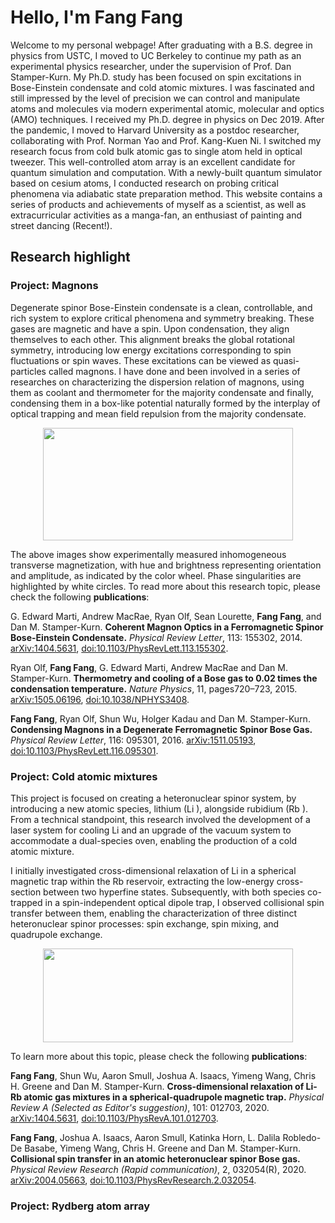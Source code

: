 # Hello, I'm Fang Fang

Welcome to my personal webpage! After graduating with a B.S. degree in physics from USTC, I moved to UC Berkeley to continue my path as an experimental physics researcher, under the supervision of Prof. Dan Stamper-Kurn. My Ph.D. study has been focused on spin excitations in Bose-Einstein condensate and cold atomic mixtures. I was fascinated and still impressed by the level of precision we can control and manipulate atoms and molecules via modern experimental atomic, molecular and optics (AMO) techniques. I received my Ph.D. degree in physics on Dec 2019. After the pandemic, I moved to Harvard University as a postdoc researcher, collaborating with Prof. Norman Yao and Prof. Kang-Kuen Ni. I switched my research focus from cold bulk atomic gas to single atom held in optical tweezer. This well-controlled atom array is an excellent candidate for quantum simulation and computation. With a newly-built quantum simulator based on cesium atoms, I conducted research on probing critical phenomena via adiabatic state preparation method. This website contains a series of products and achievements of myself as a scientist, as well as extracurricular activities as a manga-fan, an enthusiast of painting and street dancing (Recent!).

## Research highlight
### Project: Magnons 
Degenerate spinor Bose-Einstein condensate is a clean, controllable, and rich system to explore critical phenomena and symmetry breaking. These gases are magnetic and have a spin. Upon condensation, they align themselves to each other. This alignment breaks the global rotational symmetry, introducing low energy excitations corresponding to spin fluctuations or spin waves. These excitations can be viewed as quasi-particles called magnons. I have done and been involved in a series of researches on characterizing the dispersion relation of magnons, using them as coolant and thermometer for the majority condensate and finally, condensing them in a box-like potential naturally formed by the interplay of optical trapping and mean field repulsion from the majority condensate.
<p align="center">
  <a >
    <img src="https://github.com/akiraff/ffang.github.io/assets/1439080/dc1b5abf-e35a-4028-86f4-edd8f5de6bf1"  width="400" height="180">
  </a>
</p>
The above images show experimentally measured inhomogeneous transverse magnetization, with hue and brightness representing orientation and amplitude, as indicated by the color wheel. Phase singularities are highlighted by white circles. To read more about this research topic, please check the following <strong>publications</strong>:
 
  <p>
    G. Edward Marti, Andrew MacRae, Ryan Olf, Sean Lourette, <strong>Fang Fang</strong>, and Dan M. Stamper-Kurn.
<a><strong>Coherent Magnon Optics in a Ferromagnetic Spinor Bose-Einstein Condensate.</strong></a>
<em>Physical Review Letter</em>, 113: 155302, 2014. <a href="https://arxiv.org/abs/1404.5631">arXiv:1404.5631</a>, <a href="https://journals.aps.org/prl/abstract/10.1103/PhysRevLett.113.155302">doi:10.1103/PhysRevLett.113.155302</a>.<br>
  </p>
 <p>
    Ryan Olf, <strong>Fang Fang</strong>, G. Edward Marti, Andrew MacRae and Dan M. Stamper-Kurn.
<a><strong>Thermometry and cooling of a Bose gas to 0.02 times the condensation temperature.</strong></a>
<em>Nature Physics</em>, 11, pages720–723, 2015. <a href="https://arxiv.org/abs/1505.06196">arXiv:1505.06196</a>, <a href="https://www.nature.com/articles/nphys3408">doi:10.1038/NPHYS3408</a>.<br>
  </p>
  <p>
    <strong>Fang Fang</strong>, Ryan Olf, Shun Wu, Holger Kadau and Dan M. Stamper-Kurn.
<a><strong>Condensing Magnons in a Degenerate Ferromagnetic Spinor Bose Gas.</strong></a>
<em>Physical Review Letter</em>, 116: 095301, 2016. <a href="https://arxiv.org/abs/1511.05193">arXiv:1511.05193</a>, <a href="https://journals.aps.org/prl/abstract/10.1103/PhysRevLett.116.095301">doi:10.1103/PhysRevLett.116.095301</a>.<br>
  </p> 

  ### Project: Cold atomic mixtures
 This project is focused on creating a heteronuclear spinor system, by introducing a new atomic species, lithium (Li ), alongside rubidium (Rb ). From a technical standpoint,
this research involved the development of a laser system for cooling Li and an upgrade of the vacuum system to accommodate a dual-species oven, enabling the production of a cold atomic mixture.

I initially investigated cross-dimensional relaxation of Li in a spherical magnetic trap within the Rb reservoir, extracting the low-energy cross-section between
two hyperfine states. Subsequently, with both species co-trapped in a spin-independent optical dipole trap, I observed collisional spin transfer between them, enabling the characterization of three distinct heteronuclear
spinor processes: spin exchange, spin mixing, and quadrupole exchange. 
<p align="center">
  <a >
     <img src="https://github.com/akiraff/akiraff.github.io/assets/1439080/b0db29cb-9f85-4d71-a516-2a04fccd7a83"  width="400" height="150">
 </a>
</p>
To learn more about this topic, please check the following <strong>publications</strong>:
  <p>
    <strong>Fang Fang</strong>, Shun Wu, Aaron Smull, Joshua A. Isaacs, Yimeng Wang, Chris H. Greene and Dan M. Stamper-Kurn.
<a><strong>Cross-dimensional relaxation of Li-Rb atomic gas mixtures in a spherical-quadrupole magnetic trap.</strong></a>
<em>Physical Review A (Selected as Editor's suggestion)</em>, 101: 012703, 2020. <a href="https://arxiv.org/abs/1404.5631">arXiv:1404.5631</a>, <a href="https://journals.aps.org/pra/abstract/10.1103/PhysRevA.101.012703">doi:10.1103/PhysRevA.101.012703</a>.<br>
  </p>

  <p>
    <strong>Fang Fang</strong>, Joshua A. Isaacs, Aaron Smull, Katinka Horn, L. Dalila Robledo-De Basabe, Yimeng Wang, Chris H. Greene and Dan M. Stamper-Kurn.
<a><strong>Collisional spin transfer in an atomic heteronuclear spinor Bose gas.</strong></a>
<em>Physical Review Research (Rapid communication)</em>, 2, 032054(R), 2020. <a href="https://arxiv.org/abs/2004.05663">arXiv:2004.05663</a>, <a href="https://journals.aps.org/prresearch/abstract/10.1103/PhysRevResearch.2.032054">doi:10.1103/PhysRevResearch.2.032054</a>.<br>
  </p>

### Project: Rydberg atom array

